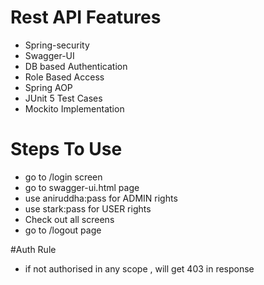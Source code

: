 # Rest API Features
- Spring-security
- Swagger-UI 
- DB based Authentication
- Role Based Access
- Spring AOP
- JUnit 5 Test Cases
- Mockito Implementation

# Steps To Use
- go to /login screen
- go to swagger-ui.html page
- use aniruddha:pass for ADMIN rights 
- use stark:pass for USER rights 
- Check out all screens
- go to /logout page

#Auth Rule
- if not authorised in any scope , will get 403 in response

